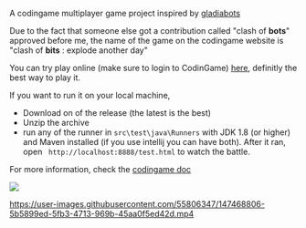 A codingame multiplayer game project inspired by [gladiabots](https://store.steampowered.com/app/871930/GLADIABOTS__AI_Combat_Arena/)

Due to the fact that someone else got a contribution called "clash of **bots**" approved before me, the name of the game on the codingame website is "clash of **bits** : explode another day"

You can try play online (make sure to login to CodinGame) [here](https://www.codingame.com/contribute/view/6587dcc2e3a07bd4696c16a3e63238b4a184), definitly the best way to play it.

If you want to run it on your local machine,
 - Download on of the release (the latest is the best)
 - Unzip the archive
 - run any of the runner in `src\test\java\Runners` with JDK 1.8 (or higher) and Maven installed (if you use intellij you can have both). After it ran, open ` http://localhost:8888/test.html`  to watch the battle.

For more information, check the [codingame doc](https://www.codingame.com/playgrounds/25775/codingame-sdk-documentation/game-runner)

![](src/main/resources/view/assets/background.png)

https://user-images.githubusercontent.com/55806347/147468806-5b5899ed-5fb3-4713-969b-45aa0f5ed42d.mp4


